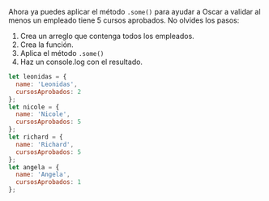 Ahora ya puedes aplicar el método `.some()` para ayudar a Oscar a validar al menos un empleado tiene 5 cursos aprobados.
No olvides los pasos:

1. Crea un arreglo que contenga todos los empleados.
2. Crea la función.
3. Aplica el método `.some()`
4. Haz un console.log con el resultado.

```javascript
let leonidas = {
  name: 'Leonidas',
  cursosAprobados: 2
};
let nicole = {
  name: 'Nicole',
  cursosAprobados: 5
};
let richard = {
  name: 'Richard',
  cursosAprobados: 5
};
let angela = {
  name: 'Angela',
  cursosAprobados: 1
};
```
